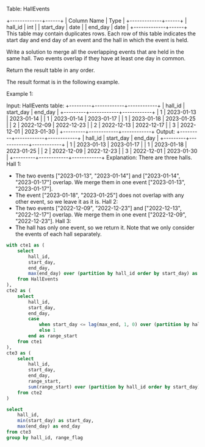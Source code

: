 Table: HallEvents

+-------------+------+
| Column Name | Type |
+-------------+------+
| hall_id     | int  |
| start_day   | date |
| end_day     | date |
+-------------+------+
This table may contain duplicates rows.
Each row of this table indicates the start day and end day of an event and the hall in which the event is held.
 

Write a solution to merge all the overlapping events that are held in the same hall. Two events overlap if they have at least one day in common.

Return the result table in any order.

The result format is in the following example.

 

Example 1:

Input: 
HallEvents table:
+---------+------------+------------+
| hall_id | start_day  | end_day    |
+---------+------------+------------+
| 1       | 2023-01-13 | 2023-01-14 |
| 1       | 2023-01-14 | 2023-01-17 |
| 1       | 2023-01-18 | 2023-01-25 |
| 2       | 2022-12-09 | 2022-12-23 |
| 2       | 2022-12-13 | 2022-12-17 |
| 3       | 2022-12-01 | 2023-01-30 |
+---------+------------+------------+
Output: 
+---------+------------+------------+
| hall_id | start_day  | end_day    |
+---------+------------+------------+
| 1       | 2023-01-13 | 2023-01-17 |
| 1       | 2023-01-18 | 2023-01-25 |
| 2       | 2022-12-09 | 2022-12-23 |
| 3       | 2022-12-01 | 2023-01-30 |
+---------+------------+------------+
Explanation: There are three halls.
Hall 1:
- The two events ["2023-01-13", "2023-01-14"] and ["2023-01-14", "2023-01-17"] overlap. We merge them in one event ["2023-01-13", "2023-01-17"].
- The event ["2023-01-18", "2023-01-25"] does not overlap with any other event, so we leave it as it is.
Hall 2:
- The two events ["2022-12-09", "2022-12-23"] and ["2022-12-13", "2022-12-17"] overlap. We merge them in one event ["2022-12-09", "2022-12-23"].
Hall 3:
- The hall has only one event, so we return it. Note that we only consider the events of each hall separately.



```sql
with cte1 as (
    select
        hall_id,
        start_day,
        end_day,
        max(end_day) over (partition by hall_id order by start_day) as max_end
    from HallEvents
),
cte2 as (
    select
        hall_id,
        start_day,
        end_day,
        case
            when start_day <= lag(max_end, 1, 0) over (partition by hall_id order by start_day) then 0
            else 1
        end as range_start
    from cte1
),
cte3 as (
    select
        hall_id,
        start_day,
        end_day,
        range_start,
        sum(range_start) over (partition by hall_id order by start_day) as range_flag
    from cte2
)

select
    hall_id,
    min(start_day) as start_day,
    max(end_day) as end_day
from cte3
group by hall_id, range_flag
```